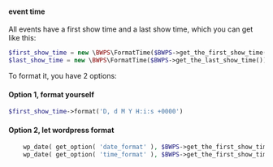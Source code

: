 #### event time 
All events have a first show time and a last show time, which you can get like this: 

```php
$first_show_time = new \BWPS\FormatTime($BWPS->get_the_first_show_time());
$last_show_time = new \BWPS\FormatTime($BWPS->get_the_last_show_time());
```

To format it, you have 2 options: 
#### Option 1, format yourself  
```php
$first_show_time->format('D, d M Y H:i:s +0000')
```
#### Option 2, let wordpress format   
```php
    wp_date( get_option( 'date_format' ), $BWPS->get_the_first_show_time() ) // Date
    wp_date( get_option( 'time_format' ), $BWPS->get_the_first_show_time() ) // Time
```